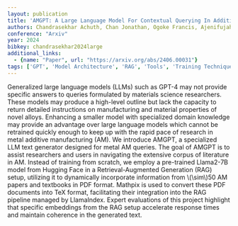 ```yaml
---
layout: publication
title: 'AMGPT: A Large Language Model For Contextual Querying In Additive Manufacturing'
authors: Chandrasekhar Achuth, Chan Jonathan, Ogoke Francis, Ajenifujah Olabode, Farimani Amir Barati
conference: "Arxiv"
year: 2024
bibkey: chandrasekhar2024large
additional_links:
  - {name: "Paper", url: "https://arxiv.org/abs/2406.00031"}
tags: ['GPT', 'Model Architecture', 'RAG', 'Tools', 'Training Techniques']
---
```

Generalized large language models (LLMs) such as GPT-4 may not provide specific answers to queries formulated by materials science researchers. These models may produce a high-level outline but lack the capacity to return detailed instructions on manufacturing and material properties of novel alloys. Enhancing a smaller model with specialized domain knowledge may provide an advantage over large language models which cannot be retrained quickly enough to keep up with the rapid pace of research in metal additive manufacturing (AM). We introduce AMGPT, a specialized LLM text generator designed for metal AM queries. The goal of AMGPT is to assist researchers and users in navigating the extensive corpus of literature in AM. Instead of training from scratch, we employ a pre-trained Llama2-7B model from Hugging Face in a Retrieval-Augmented Generation (RAG) setup, utilizing it to dynamically incorporate information from \\(\sim\\)50 AM papers and textbooks in PDF format. Mathpix is used to convert these PDF documents into TeX format, facilitating their integration into the RAG pipeline managed by LlamaIndex. Expert evaluations of this project highlight that specific embeddings from the RAG setup accelerate response times and maintain coherence in the generated text.
